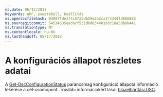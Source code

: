 ```yaml
---
ms.date: 06/12/2017
keywords: WMF, powershell, beállítás
ms.openlocfilehash: 04087fde3f4c87a5db59e2a2ca174344f3886988
ms.sourcegitcommit: 54534635eedacf531d8d6344019dc16a50b8b441
ms.translationtype: MT
ms.contentlocale: hu-HU
ms.lasthandoff: 05/17/2018
---
```

# <a name="details-about-configuration-status"></a>A konfigurációs állapot részletes adatai

A [Get-DscConfigurationStatus](https://technet.microsoft.com/library/mt517868.aspx) parancsmag konfiguráció állapota információ lekérése a cél-csomópont.
További információkért lásd: [hibaelhárítási DSC](https://msdn.microsoft.com/powershell/dsc/troubleshooting).
